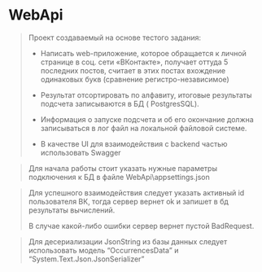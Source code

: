 # WebApi

>Проект создаваемый на основе тестого задания:
>
> - Написать web-приложение, которое обращается к личной странице в соц. сети «ВКонтакте», получает оттуда 5 последних постов, считает в этих постах вхождение одинаковых букв (сравнение регистро-независимое) 
>
> - Результат отсортировать по алфавиту, итоговые результаты подсчета записываются в БД ( PostgresSQL). 
>
> - Информация о запуске подсчета и об его окончание должна записываться в лог файл на локальной файловой системе. 
>
> - В качестве UI для взаимодействия с backend частью использовать Swagger

> Для начала работы стоит указать нужные параметры подключения к БД в файле WebApi\appsettings.json 


> Для успешного взаимодействия следует указать активный id пользователя ВК, тогда сервер вернет ok и запишет в бд результаты вычислений. 
> 
> В случае какой-либо ошибки сервер вернет пустой BadRequest.


> Для десериализации JsonString из базы данных следует использовать модель <q>OccurrencesData</q> и <q>System.Text.Json.JsonSerializer</q>
